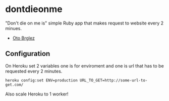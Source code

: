 # dontdieonme

"Don't die on me is" simple Ruby app that makes request to website every 2 minues.

- [Oto Brglez](https://github.com/otobrglez)

## Configuration

On Heroku set 2 variables one is for enviroment and one is url that has to be requested every 2 minutes.

    heroku config:set ENV=production URL_TO_GET=http://some-url-to-get.com/

Also scale Heroku to 1 worker!